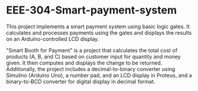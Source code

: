 # EEE-304-Smart-payment-system
This project implements a smart payment system using basic logic gates. It calculates and processes payments using the gates and displays the results on an Arduino-controlled LCD display.

"Smart Booth for Payment" is a project that calculates the total cost of products (A, B, and C) based on customer input for quantity and money given. It then computes and displays the change to be returned. Additionally, the project includes a decimal-to-binary converter using Simulino (Arduino Uno), a number pad, and an LCD display in Proteus, and a binary-to-BCD converter for digital display in decimal format.



